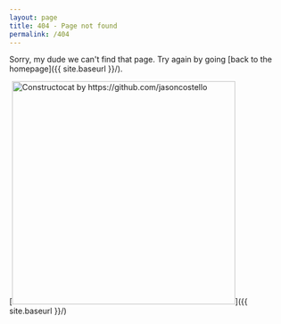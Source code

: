 ```yaml
---
layout: page
title: 404 - Page not found
permalink: /404
---
```


Sorry, my dude we can't find that page. Try again by going [back to the homepage]({{ site.baseurl }}/).

[<img src="{{ site.baseurl }}/images/404.jpg" alt="Constructocat by https://github.com/jasoncostello" style="width: 400px;"/>]({{ site.baseurl }}/)
